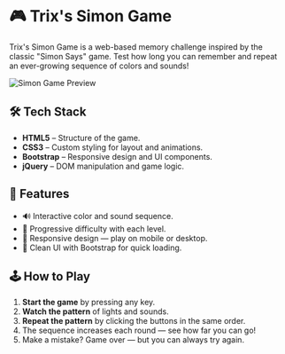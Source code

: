 # 🎮 Trix's Simon Game

Trix's Simon Game is a web-based memory challenge inspired by the classic "Simon Says" game. Test how long you can remember and repeat an ever-growing sequence of colors and sounds!

![Simon Game Preview](image.png) <!-- Optional: Replace with actual image or remove -->

## 🛠️ Tech Stack

- **HTML5** – Structure of the game.
- **CSS3** – Custom styling for layout and animations.
- **Bootstrap** – Responsive design and UI components.
- **jQuery** – DOM manipulation and game logic.

## 🚀 Features

- 🔊 Interactive color and sound sequence.
- 🧠 Progressive difficulty with each level.
- 📱 Responsive design — play on mobile or desktop.
- 🎨 Clean UI with Bootstrap for quick loading.

## 🕹️ How to Play

1. **Start the game** by pressing any key.
2. **Watch the pattern** of lights and sounds.
3. **Repeat the pattern** by clicking the buttons in the same order.
4. The sequence increases each round — see how far you can go!
5. Make a mistake? Game over — but you can always try again.
